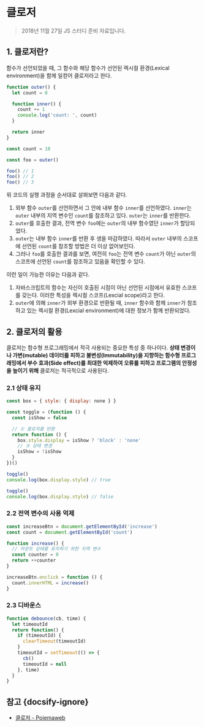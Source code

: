 # 클로저

> 2018년 11월 27일 JS 스터디 준비 자료입니다.

## 1. 클로저란?

함수가 선언되었을 때, 그 함수와 해당 함수가 선언된 렉시컬 환경(Lexical environment)을 함께 일컫어 클로저라고 한다.

```javascript
function outer() {
  let count = 0

  function inner() {
    count += 1
    console.log('count: ', count)
  }

  return inner
}

const count = 10

const foo = outer()

foo() // 1
foo() // 2
foo() // 3
```

위 코드의 실행 과정을 순서대로 살펴보면 다음과 같다.

1. 외부 함수 `outer`를 선언하면서 그 안에 내부 함수 `inner`를 선언하였다. `inner`는 `outer` 내부의 지역 변수인 `count`를 참조하고 있다. `outer`는 `inner`를 반환한다.
2. `outer`를 호출한 결과, 전역 변수 `foo`에는 `outer`의 내부 함수였던 `inner`가 할당되었다.
3. `outer`는 내부 함수 `inner`를 반환 후 생을 마감하였다. 따라서 `outer` 내부의 스코프에 선언된 `count`를 참조할 방법은 더 이상 없어보인다.
4. 그러나 `foo`를 호출한 결과를 보면, 여전히 `foo`는 전역 변수 `count`가 아닌 `outer`의 스코프에 선언된 `count`를 참조하고 있음을 확인할 수 있다.

이런 일이 가능한 이유는 다음과 같다.

1. 자바스크립트의 함수는 자신이 호출된 시점이 아닌 선언된 시점에서 유효한 스코프를 갖는다. 이러한 특성을 렉시컬 스코프(Lexcial scope)라고 한다.
2. `outer`에 의해 `inner`가 외부 환경으로 반환될 때, `inner` 함수와 함께 `inner`가 참조하고 있는 렉시컬 환경(Lexcial environment)에 대한 정보가 함께 반환되었다.

## 2. 클로저의 활용

클로저는 함수형 프로그래밍에서 적극 사용되는 중요한 특성 중 하나이다. **상태 변경이나 가변(mutable) 데이터를 피하고 불변성(Immutability)을 지향하는 함수형 프로그래밍에서 부수 효과(Side effect)를 최대한 억제하여 오류를 피하고 프로그램의 안정성을 높이기 위해** 클로저는 적극적으로 사용된다.

### 2.1 상태 유지

```javascript
const box = { style: { display: none } }

const toggle = (function () {
  const isShow = false

  // ① 클로저를 반환
  return function () {
    box.style.display = isShow ? 'block' : 'none'
    // ③ 상태 변경
    isShow = !isShow
  }
})()

toggle()
console.log(box.display.style) // true

toggle()
console.log(box.display.style) // false
```

### 2.2 전역 변수의 사용 억제

```javascript
const increaseBtn = document.getElementById('increase')
const count = document.getElementById('count')

function increase() {
  // 카운트 상태를 유지하기 위한 지역 변수
  const counter = 0
  return ++counter
}

increaseBtn.onclick = function () {
  count.innerHTML = increase()
}
```

### 2.3 디바운스

```javascript
function debounce(cb, time) {
  let timeoutId
  return function() {
    if (timeoutId) {
      clearTimeout(timeoutId)
    }
    timeoutId = setTimeout(() => {
      cb()
      timeoutId = null
    }, time)
  }
}
```

## 참고 {docsify-ignore}

* [클로저 - Poiemaweb](https://poiemaweb.com/js-closure)
